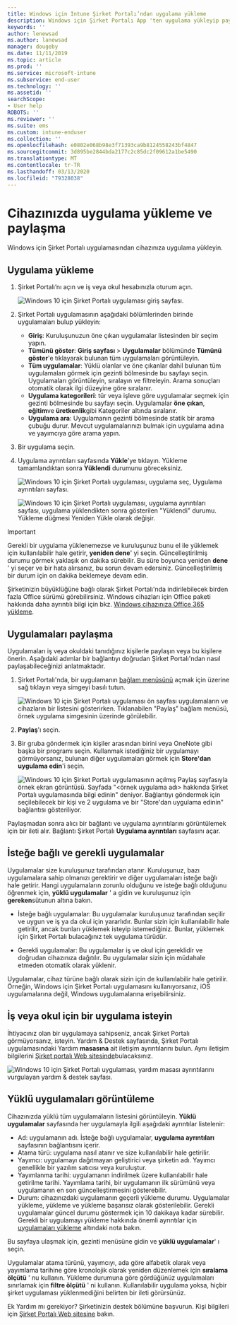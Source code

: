 ```yaml
---
title: Windows için Intune Şirket Portalı’ndan uygulama yükleme
description: Windows için Şirket Portalı App 'ten uygulama yükleyip paylaşma
keywords: ''
author: lenewsad
ms.author: lanewsad
manager: dougeby
ms.date: 11/11/2019
ms.topic: article
ms.prod: ''
ms.service: microsoft-intune
ms.subservice: end-user
ms.technology: ''
ms.assetid: ''
searchScope:
- User help
ROBOTS: ''
ms.reviewer: ''
ms.suite: ems
ms.custom: intune-enduser
ms.collection: ''
ms.openlocfilehash: e0802e068b98e3f71393ca9b8124558243bf4847
ms.sourcegitcommit: 3d895be2844bda2177c2c85dc2f09612a1be5490
ms.translationtype: MT
ms.contentlocale: tr-TR
ms.lasthandoff: 03/13/2020
ms.locfileid: "79328038"
---
```

# <a name="install-and-share-apps-on-your-device"></a>Cihazınızda uygulama yükleme ve paylaşma

Windows için Şirket Portalı uygulamasından cihazınıza uygulama yükleyin.

## <a name="install-apps"></a>Uygulama yükleme

1. Şirket Portalı’nı açın ve iş veya okul hesabınızla oturum açın.  

    ![Windows 10 için Şirket Portalı uygulaması giriş sayfası.](./media/RS1_AppDetailsPage_Installed_03.png)
2. Şirket Portalı uygulamasının aşağıdaki bölümlerinden birinde uygulamaları bulup yükleyin:  

    * **Giriş**: Kuruluşunuzun öne çıkan uygulamalar listesinden bir seçim yapın.  
    * **Tümünü göster**: **Giriş sayfası** > **Uygulamalar** bölümünde **Tümünü göster**'e tıklayarak bulunan tüm uygulamaları görüntüleyin.  
    * **Tüm uygulamalar**: Yüklü olanlar ve öne çıkanlar dahil bulunan tüm uygulamaları görmek için gezinti bölmesinde bu sayfayı seçin. Uygulamaları görüntüleyin, sıralayın ve filtreleyin. Arama sonuçları otomatik olarak ilgi düzeyine göre sıralanır.  
    * **Uygulama kategorileri**: tür veya işleve göre uygulamalar seçmek için gezinti bölmesinde bu sayfayı seçin. Uygulamalar **öne çıkan**, **eğitim**ve **üretkenlik**gibi Kategoriler altında sıralanır.  
    * **Uygulama ara**: Uygulamanın gezinti bölmesinde statik bir arama çubuğu durur. Mevcut uygulamalarınızı bulmak için uygulama adına ve yayımcıya göre arama yapın.  

3. Bir uygulama seçin.   
4. Uygulama ayrıntıları sayfasında **Yükle**'ye tıklayın. Yükleme tamamlandıktan sonra **Yüklendi** durumunu göreceksiniz.  

    ![Windows 10 için Şirket Portalı uygulaması, uygulama seç, Uygulama ayrıntıları sayfası.](./media/RS1_AppDetailsPage_Installed_02.png)  
    
    ![Windows 10 için Şirket Portalı uygulaması, uygulama ayrıntıları sayfası, uygulama yüklendikten sonra gösterilen "Yüklendi" durumu. Yükleme düğmesi Yeniden Yükle olarak değişir.](./media/RS1_AppDetailsPage_Installed_01.png)    

> [!IMPORTANT]
> Gerekli bir uygulama yüklenemezse ve kuruluşunuz bunu el ile yüklemek için kullanılabilir hale getirir, **yeniden dene**' yi seçin. Güncelleştirilmiş durumu görmek yaklaşık on dakika sürebilir. Bu süre boyunca yeniden **dene** ' yi seçer ve bir hata alırsanız, bu sorun devam edersiniz. Güncelleştirilmiş bir durum için on dakika beklemeye devam edin.   

Şirketinizin büyüklüğüne bağlı olarak Şirket Portalı'nda indirilebilecek birden fazla Office sürümü görebilirsiniz. Windows cihazları için Office paketi hakkında daha ayrıntılı bilgi için bkz. [Windows cihazınıza Office 365 yükleme](./install-office-windows.md).

## <a name="share-apps"></a>Uygulamaları paylaşma  
Uygulamaları iş veya okuldaki tanıdığınız kişilerle paylaşın veya bu kişilere önerin. Aşağıdaki adımlar bir bağlantıyı doğrudan Şirket Portalı'ndan nasıl paylaşabileceğinizi anlatmaktadır.

1. Şirket Portalı'nda, bir uygulamanın [bağlam menüsünü](https://docs.microsoft.com//windows/uwp/design/controls-and-patterns/menus) açmak için üzerine sağ tıklayın veya simgeyi basılı tutun.  

    ![Windows 10 için Şirket Portalı uygulaması ön sayfası uygulamaların ve cihazların bir listesini gösterirken. Tıklanabilen "Paylaş" bağlam menüsü, örnek uygulama simgesinin üzerinde görülebilir. ](./media/1808_ShareContext_CP_Windows.png)  

2. **Paylaş**'ı seçin.
3. Bir gruba göndermek için kişiler arasından birini veya OneNote gibi başka bir programı seçin. Kullanmak istediğiniz bir uygulamayı görmüyorsanız, bulunan diğer uygulamaları görmek için **Store'dan uygulama edin**'i seçin.  

    ![Windows 10 için Şirket Portalı uygulamasının açılmış Paylaş sayfasıyla örnek ekran görüntüsü. Sayfada "<örnek uygulama adı> hakkında Şirket Portalı uygulamasında bilgi edinin" deniyor. Bağlantıyı göndermek için seçilebilecek bir kişi ve 2 uygulama ve bir "Store'dan uygulama edinin" bağlantısı gösteriliyor. ](./media/1808_ShareApps_CP_Windows.png) 

Paylaşmadan sonra alıcı bir bağlantı ve uygulama ayrıntılarını görüntülemek için bir ileti alır. Bağlantı Şirket Portalı **Uygulama ayrıntıları** sayfasını açar. 

## <a name="optional-and-required-apps"></a>İsteğe bağlı ve gerekli uygulamalar
Uygulamalar size kuruluşunuz tarafından atanır. Kuruluşunuz, bazı uygulamalara sahip olmanızı gerektirir ve diğer uygulamaları isteğe bağlı hale getirir. Hangi uygulamaların zorunlu olduğunu ve isteğe bağlı olduğunu öğrenmek için, **yüklü uygulamalar** ' a gidin ve kuruluşunuz için **gereken**sütunun altına bakın.  

* İsteğe bağlı uygulamalar: Bu uygulamalar kuruluşunuz tarafından seçilir ve uygun ve iş ya da okul için yararlıdır. Bunlar sizin için kullanılabilir hale getirilir, ancak bunları yüklemek isteyip istemediğiniz. Bunlar, yüklemek için Şirket Portalı bulacağınız tek uygulama türüdür. 

* Gerekli uygulamalar: Bu uygulamalar iş ve okul için gereklidir ve doğrudan cihazınıza dağıtılır. Bu uygulamalar sizin için müdahale etmeden otomatik olarak yüklenir. 

Uygulamalar, cihaz türüne bağlı olarak sizin için de kullanılabilir hale getirilir. Örneğin, Windows için Şirket Portalı uygulamasını kullanıyorsanız, iOS uygulamalarına değil, Windows uygulamalarına erişebilirsiniz.

## <a name="request-an-app-for-work-or-school"></a>İş veya okul için bir uygulama isteyin  
İhtiyacınız olan bir uygulamaya sahipseniz, ancak Şirket Portalı görmüyorsanız, isteyin. Yardım & Destek sayfasında, Şirket Portalı uygulamasındaki Yardım **masasına** ait iletişim ayrıntılarını bulun. Aynı iletişim bilgilerini [Şirket portalı Web sitesinde](https://go.microsoft.com/fwlink/?linkid=2010980)bulacaksınız.    

  ![Windows 10 için Şirket Portalı uygulaması, yardım masası ayrıntılarını vurgulayan yardım & destek sayfası. ](./media/1812_UCP_Help_Support_helpdesk.png)  

## <a name="view-installed-apps"></a>Yüklü uygulamaları görüntüleme  
Cihazınızda yüklü tüm uygulamaların listesini görüntüleyin. **Yüklü uygulamalar** sayfasında her uygulamayla ilgili aşağıdaki ayrıntılar listelenir:

* Ad: uygulamanın adı. İsteğe bağlı uygulamalar, **uygulama ayrıntıları** sayfasının bağlantısını içerir.
* Atama türü: uygulama nasıl atanır ve size kullanılabilir hale getirilir. 
* Yayımcı: uygulamayı dağıtmayan geliştirici veya şirketin adı. Yayımcı genellikle bir yazılım satıcısı veya kuruluştur.  
* Yayımlanma tarihi: uygulamanın indirilmek üzere kullanılabilir hale getirilme tarihi. Yayımlama tarihi, bir uygulamanın ilk sürümünü veya uygulamanın en son güncelleştirmesini gösterebilir.
* Durum: cihazınızdaki uygulamanın geçerli yükleme durumu. Uygulamalar yükleme, yükleme ve yükleme başarısız olarak gösterilebilir. Gerekli uygulamalar güncel durumu göstermek için 10 dakikaya kadar sürebilir. Gerekli bir uygulamayı yükleme hakkında önemli ayrıntılar için [uygulamaları yükleme](#install-apps) altındaki nota bakın. 

Bu sayfaya ulaşmak için, gezinti menüsüne gidin ve **yüklü uygulamalar**' ı seçin.  


Uygulamalar atama türünü, yayımcıyı, ada göre alfabetik olarak veya yayımlama tarihine göre kronolojik olarak yeniden düzenlemek için **sıralama ölçütü** ' nu kullanın. Yükleme durumuna göre gördüğünüz uygulamaları sınırlamak için **filtre ölçütü** ' ni kullanın.  Kullanılabilir uygulama yoksa, hiçbir şirket uygulaması yüklenmediğini belirten bir ileti görürsünüz.  

Ek Yardım mı gerekiyor? Şirketinizin destek bölümüne başvurun. Kişi bilgileri için [Şirket Portalı Web sitesine](https://go.microsoft.com/fwlink/?linkid=2010980) bakın.  

